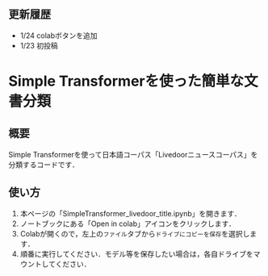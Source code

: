 ## 更新履歴
- 1/24 colabボタンを追加
- 1/23 初投稿

# Simple Transformerを使った簡単な文書分類

## 概要
Simple Transformerを使って日本語コーパス「Livedoorニュースコーパス」を分類するコードです．

## 使い方
1. 本ページの「SimpleTransformer_livedoor_title.ipynb」を開きます．
2. ノートブックにある「Open in colab」アイコンをクリックします．
3. Colabが開くので，左上の`ファイル`タブから`ドライブにコピーを保存`を選択します．
4. 順番に実行してください．モデル等を保存したい場合は，各自ドライブをマウントしてください．



